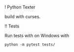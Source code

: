 ! Python Texter

build with curses.

!! Tests

Run tests with on Windows with
``` 
python -m pytest tests/
```